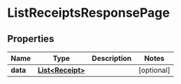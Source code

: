 

# ListReceiptsResponsePage


## Properties

| Name | Type | Description | Notes |
|------------ | ------------- | ------------- | -------------|
|**data** | [**List&lt;Receipt&gt;**](Receipt.md) |  |  [optional] |




